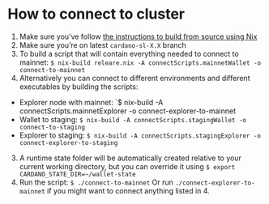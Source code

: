 # How to connect to cluster

1. Make sure you’ve follow [the instructions to build from source using Nix](build-cardano-sl-and-daedalus-from-source-code.md)
2. Make sure you’re on latest `cardano-sl-X.X` branch
3. To build a script that will contain everything needed to connect to mainnet: `$ nix-build releare.nix -A connectScripts.mainnetWallet -o connect-to-mainnet`
4. Alternatively you can connect to different environments and different executables by building the scripts:
- Explorer node with mainnet: `$ nix-build -A connectScripts.mainnetExplorer -o connect-explorer-to-mainnet
- Wallet to staging: `$ nix-build -A connectScripts.stagingWallet -o connect-to-staging`
- Explorer to staging: `$ nix-build -A connectScripts.stagingExplorer -o connect-explorer-to-staging`
3. A runtime state folder will be automatically created relative to your current
   working directory, but you can override it using `$ export CARDANO_STATE_DIR=~/wallet-state`
4. Run the script: `$ ./connect-to-mainnet`
   Or run `./connect-explorer-to-mainnet` if you might want to connect anything listed in 4.
